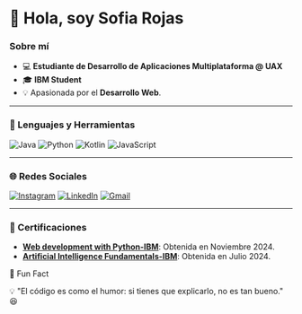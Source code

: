 # 👋 Hola, soy Sofia Rojas

### Sobre mí
- 💻 **Estudiante de Desarrollo de Aplicaciones Multiplataforma @ UAX**
- 🎓 **IBM Student**
- 💡 Apasionada por el **Desarrollo Web**.

---

### 🚀 Lenguajes y Herramientas
![Java](https://img.shields.io/badge/-Java-007396?logo=java&logoColor=white&style=flat-square)
![Python](https://img.shields.io/badge/-Python-3776AB?logo=python&logoColor=white&style=flat-square)
![Kotlin](https://img.shields.io/badge/-Kotlin-0095D5?logo=kotlin&logoColor=white&style=flat-square)
![JavaScript](https://img.shields.io/badge/-JavaScript-F7DF1E?logo=javascript&logoColor=black&style=flat-square)

---

### 🌐 Redes Sociales
[![Instagram](https://img.shields.io/badge/-Instagram-E4405F?logo=instagram&logoColor=white&style=flat-square)](https://www.instagram.com/sophy_nrojas)
[![LinkedIn](https://img.shields.io/badge/-LinkedIn-0077B5?logo=linkedin&logoColor=white&style=flat-square)](https://www.linkedin.com/in/sof%C3%ADa-rojas-jorge-3aab61306/)
[![Gmail](https://img.shields.io/badge/-Gmail-D14836?logo=gmail&logoColor=white&style=flat-square)](mailto:sofiarojasc5@gmail.com)

---

### 📜 Certificaciones
- [**Web development with Python-IBM**](https://www.credly.com/badges/83b28906-8dc1-4fbd-b1b9-65d33477b236/linked_in_profile): Obtenida en Noviembre 2024.
- [**Artificial Intelligence Fundamentals-IBM**](https://www.credly.com/badges/ee223f61-7689-4d59-a716-b7420f7ba25d/linked_in_profile): Obtenida en Julio 2024.


🚀 Fun Fact

💡 "El código es como el humor: si tienes que explicarlo, no es tan bueno." 😆


